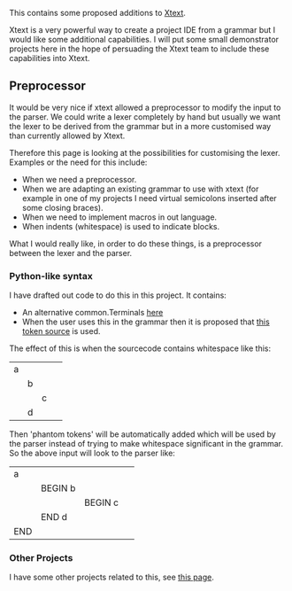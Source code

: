 <p>This contains some proposed additions to <a href="https://github.com/eclipse/xtext">Xtext</a>.</p>
<p>Xtext is a very powerful way to create a project IDE from a grammar but I would like some additional capabilities. I will put some small demonstrator projects here in the hope of persuading the Xtext team to include these capabilities into Xtext. </p>
<h2>Preprocessor</h2>
<p>It would be very nice if xtext allowed a preprocessor to modify the input to the parser. We could write a lexer completely by hand but usually we want the lexer to be derived from the grammar but in a more customised way than currently allowed by Xtext.</p>
<p>Therefore this page is looking at the possibilities for customising the lexer. Examples or the need for this include:</p>
<ul>
  <li> When we need a preprocessor.</li>
  <li>    When we are adapting an existing grammar to use with xtext (for example in one of my projects I need virtual semicolons inserted after some closing braces).</li>
  <li>    When we need to implement macros in out language.</li>
  <li>    When indents (whitespace) is used to indicate blocks.</li>
</ul>
<p>What I would really like, in order to do these things, is a preprocessor between the lexer and the parser.</p>
<h3>Python-like syntax</h3>
<p>I have drafted out code to do this in this project. It contains:</p>
<ul>
  <li>An alternative common.Terminals <a href="https://github.com/martinbaker/xtextadd/blob/master/whitespaceblock/com.euclideanspace.whitespaceblock/src/com/euclideanspace/whitespaceblock/common2/PythonTerminals.xtext">here</a></li>
  <li>  When the user uses this in the grammar then it is proposed that <a href="https://github.com/martinbaker/xtextadd/blob/master/whitespaceblock/com.euclideanspace.whitespaceblock/src/com/euclideanspace/whitespaceblock/PythonesqueTokenSource.java">this token source</a> is used.</li>
</ul>
<p>The effect of this is when the sourcecode contains whitespace like this:</p>
<table>
  <tr>
    <td>a</td>
    <td>&nbsp;</td>
    <td>&nbsp;</td>
    <td>&nbsp;</td>
  </tr>
  <tr>
    <td>&nbsp;</td>
    <td>b</td>
    <td>&nbsp;</td>
    <td>&nbsp;</td>
  </tr>
  <tr>
    <td>&nbsp;</td>
    <td>&nbsp;</td>
    <td>c</td>
    <td>&nbsp;</td>
  </tr>
  <tr>
    <td>&nbsp;</td>
    <td>d</td>
    <td>&nbsp;</td>
    <td>&nbsp;</td>
  </tr>
</table>
<p>Then 'phantom tokens' will be automatically added which will be used by the parser instead of trying to make whitespace significant in the grammar. So the above input will look to the parser like:</p>
<table>
  <tr>
    <td>a</td>
    <td>&nbsp;</td>
    <td>&nbsp;</td>
    <td>&nbsp;</td>
  </tr>
  <tr>
    <td>&nbsp;</td>
    <td>BEGIN b</td>
    <td>&nbsp;</td>
    <td>&nbsp;</td>
  </tr>
  <tr>
    <td>&nbsp;</td>
    <td>&nbsp;</td>
    <td>BEGIN c</td>
    <td>&nbsp;</td>
  </tr>
  <tr>
    <td>&nbsp;</td>
    <td>END d</td>
    <td>&nbsp;</td>
    <td>&nbsp;</td>
  </tr>
  <tr>
    <td>END</td>
    <td>&nbsp;</td>
    <td>&nbsp;</td>
    <td>&nbsp;</td>
  </tr>
</table>
<h3>Other Projects</h3>
<p>I have some other projects related to this, see <a href="https://github.com/martinbaker/xtextadd">this page</a>.</p>
<p>&nbsp;</p>